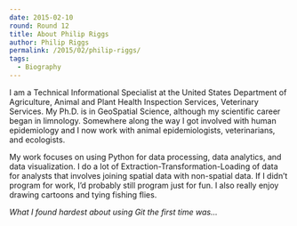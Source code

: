 ```yaml
---
date: 2015-02-10
round: Round 12
title: About Philip Riggs
author: Philip Riggs
permalink: /2015/02/philip-riggs/
tags:
  - Biography
---
```

I am a Technical Informational Specialist at the United States Department of Agriculture, Animal and Plant Health Inspection Services, Veterinary Services. My Ph.D. is in GeoSpatial Science, although my scientific career began in limnology. Somewhere along the way I got involved with human epidemiology and I now work with animal epidemiologists, veterinarians, and ecologists.

My work focuses on using Python for data processing, data analytics, and data visualization. I do a lot of Extraction-Transformation-Loading of data for analysts that involves joining spatial data with non-spatial data. If I didn’t program for work, I’d probably still program just for fun. I also really enjoy drawing cartoons and tying fishing flies.

*What I found hardest about using Git the first time was...*
